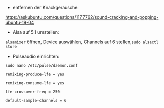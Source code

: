 * entfernen der Knackgeräusche:

https://askubuntu.com/questions/1177762/sound-cracking-and-popping-ubuntu-19-04

* Alsa auf 5.1 umstellen:

`alsamixer` öffnen, Device auswählen, Channels auf 6 stellen,`sudo alsactl store`

* Pulseaudio einrichten:

`sudo nano /etc/pulse/daemon.conf`

    remixing-produce-lfe = yes

    remixing-consume-lfe = yes

    lfe-crossover-freq = 250

    default-sample-channels = 6
